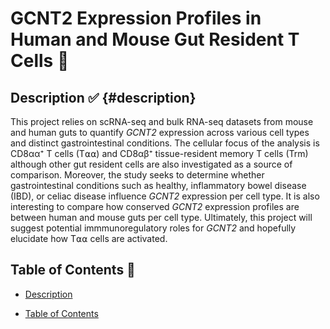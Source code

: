 # GCNT2 Expression Profiles in Human and Mouse Gut Resident T Cells 🧬

## Description ✅ <a name="description"></a> {#description}

This project relies on scRNA-seq and bulk RNA-seq datasets from mouse and human guts to quantify _GCNT2_ expression across various cell types and distinct gastrointestinal conditions. 
The cellular focus of the analysis is CD8αα⁺ T cells (T⍺⍺) and CD8αβ⁺ tissue-resident memory T cells (Trm) although other gut resident cells are also investigated as a source of comparison.
Moreover, the study seeks to determine whether gastrointestinal conditions such as healthy, inflammatory bowel disease (IBD), or celiac disease influence _GCNT2_ expression per cell type. 
It is also interesting to compare how conserved _GCNT2_ expression profiles are between human and mouse guts per cell type. Ultimately, this project will suggest potential immmunoregulatory roles
for _GCNT2_ and hopefully elucidate how T⍺⍺ cells are activated.

## Table of Contents 📝 <a name="tof"></a>

-   [Description](#description)

-   [Table of Contents](#tof)
